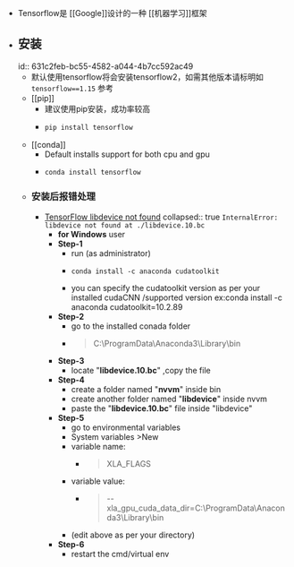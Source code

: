 - Tensorflow是 [[Google]]设计的一种 [[机器学习]]框架
- ## 安装
  id:: 631c2feb-bc55-4582-a044-4b7cc592ac49
	- 默认使用tensorflow将会安装tensorflow2，如需其他版本请标明如`tensorflow==1.15`
	  参考
	- [[pip]]
		- 建议使用pip安装，成功率较高
		- ```bash
		  pip install tensorflow
		  ```
	- [[conda]]
		- Default installs support for both cpu and gpu
		- ```bash
		  conda install tensorflow
		  ```
	- ### 安装后报错处理
		- [TensorFlow libdevice not found](https://stackoverflow.com/questions/68614547/tensorflow-libdevice-not-found-why-is-it-not-found-in-the-searched-path)
		  collapsed:: true
		  `InternalError: libdevice not found at ./libdevice.10.bc`
			- **for Windows** user
			- **Step-1**
				- run (as administrator)
				- ```
				  conda install -c anaconda cudatoolkit
				  ```
				- you can specify the cudatoolkit version as per your installed cudaCNN /supported version ex:conda install -c anaconda cudatoolkit=10.2.89
			- **Step-2**
				- go to the installed conada folder
				- > C:\ProgramData\Anaconda3\Library\bin
			- **Step-3**
				- locate "**libdevice.10.bc**" ,copy the file
			- **Step-4**
				- create a folder named "**nvvm**" inside bin
				- create another folder named "**libdevice**" inside nvvm
				- paste the "**libdevice.10.bc**" file inside "libdevice"
			- **Step-5**
				- go to environmental variables
				- System variables >New
				- variable name:
					- > XLA_FLAGS
				- variable value:
					- > --xla_gpu_cuda_data_dir=C:\ProgramData\Anaconda3\Library\bin
				- (edit above as per your directory)
			- **Step-6**
				- restart the cmd/virtual env
